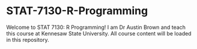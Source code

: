 # STAT-7130-R-Programming

Welcome to STAT 7130: R Programming! I am Dr Austin Brown and teach this course at Kennesaw State University. All course content will be loaded in this repository. 
